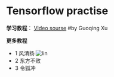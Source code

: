 # Tensorflow practise

**学习教程**：
[Video sourse](https://www.youtube.com/channel/UCVCSn4qQXTDAtGWpWAe4Plw)
#by Guoqing Xu


**更多教程**
* 1 风清扬
![lin](地址)
* 2 东方不败
* 3 令狐冲
